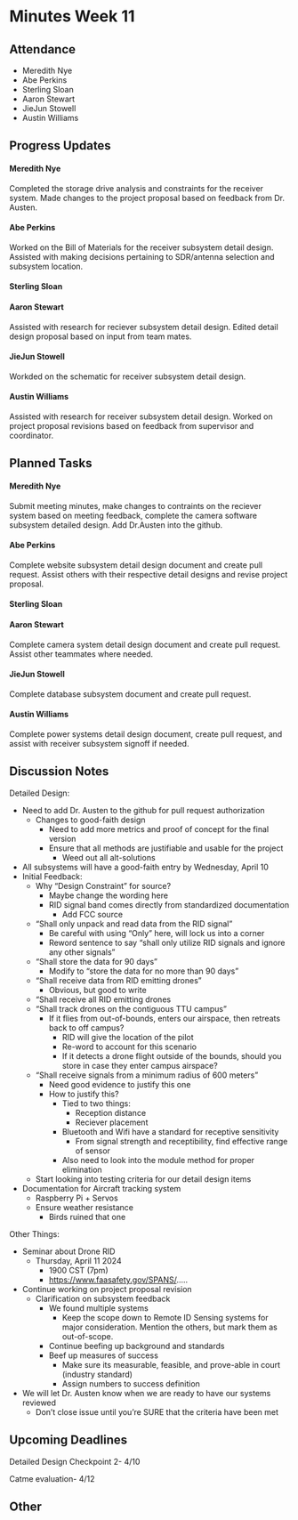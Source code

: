 # Minutes Week 11

## Attendance
   - Meredith Nye
   - Abe Perkins
   - Sterling Sloan
   - Aaron Stewart
   - JieJun Stowell
   - Austin Williams

## Progress Updates
#### Meredith Nye
Completed the storage drive analysis and constraints for the receiver system. Made changes to the project proposal based on feedback from Dr. Austen.   
#### Abe Perkins
Worked on the Bill of Materials for the receiver subsystem detail design. Assisted with making decisions pertaining to SDR/antenna selection and subsystem location.
#### Sterling Sloan
#### Aaron Stewart
Assisted with research for reciever subsystem detail design. Edited detail design proposal based on input from team mates.
#### JieJun Stowell
Workded on the schematic for receiver subsystem detail design.
#### Austin Williams
Assisted with research for receiver subsystem detail design. Worked on project proposal revisions based on feedback from supervisor and coordinator.


## Planned Tasks
#### Meredith Nye
Submit meeting minutes, make changes to contraints on the reciever system based on meeting feedback, complete the camera software subsystem detailed design. Add Dr.Austen into the github. 
#### Abe Perkins
Complete website subsystem detail design document and create pull request. Assist others with their respective detail designs and revise project proposal. 
#### Sterling Sloan
#### Aaron Stewart
Complete camera system detail design document and create pull request. Assist other teammates where needed.
#### JieJun Stowell
Complete database subsystem document and create pull request.
#### Austin Williams
Complete power systems detail design document, create pull request, and assist with receiver subsystem signoff if needed.

## Discussion Notes
Detailed Design:
- Need to add Dr. Austen to the github for pull request authorization
   - Changes to good-faith design
      - Need to add more metrics and proof of concept for the final version
      - Ensure that all methods are justifiable and usable for the project
         - Weed out all alt-solutions
- All subsystems will have a good-faith entry by Wednesday, April 10
- Initial Feedback:
   - Why “Design Constraint” for source?
      - Maybe change the wording here
      - RID signal band comes directly from standardized documentation
         - Add FCC source
   - “Shall only unpack and read data from the RID signal”
      - Be careful with using “Only” here, will lock us into a corner
      - Reword sentence to say “shall only utilize RID signals and ignore any other signals”
   - “Shall store the data for 90 days”
      - Modify to “store the data for no more than 90 days”
   - “Shall receive data from RID emitting drones”
      - Obvious, but good to write
   - “Shall receive all RID emitting drones
   - “Shall track drones on the contiguous TTU campus”
      - If it flies from out-of-bounds, enters our airspace, then retreats back to off campus?
         - RID will give the location of the pilot
         - Re-word to account for this scenario
         - If it detects a drone flight outside of the bounds, should you store in case they enter campus airspace?
   - “Shall receive signals from a minimum radius of 600 meters”
      - Need good evidence to justify this one
      - How to justify this?
         - Tied to two things:
            - Reception distance
            - Reciever placement
         - Bluetooth and Wifi have a standard for receptive sensitivity
            - From signal strength and receptibility, find effective range of sensor
         - Also need to look into the module method for proper elimination
   - Start looking into testing criteria for our detail design items
- Documentation for Aircraft tracking system
   - Raspberry Pi + Servos
   - Ensure weather resistance
      - Birds ruined that one
   
Other Things:
- Seminar about Drone RID
   - Thursday, April 11 2024
      - 1900 CST (7pm)
      - https://www.faasafety.gov/SPANS/.....
- Continue working on project proposal revision
   - Clarification on subsystem feedback
      - We found multiple systems
         - Keep the scope down to Remote ID Sensing systems for major consideration. Mention the others, but mark them as out-of-scope.
      - Continue beefing up background and standards
      - Beef up measures of success
         - Make sure its measurable, feasible, and prove-able in court (industry standard)
         - Assign numbers to success definition
- We will let Dr. Austen know when we are ready to have our systems reviewed
   - Don’t close issue until you’re SURE that the criteria have been met

## Upcoming Deadlines
Detailed Design Checkpoint 2- 4/10

Catme evaluation- 4/12
## Other
